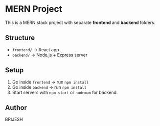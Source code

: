 # MERN Project

This is a MERN stack project with separate **frontend** and **backend** folders.

## Structure
- `frontend/` → React app
- `backend/` → Node.js + Express server

## Setup
1. Go inside `frontend` → run `npm install`
2. Go inside `backend` → run `npm install`
3. Start servers with `npm start` or `nodemon` for backend.

## Author
BRIJESH
